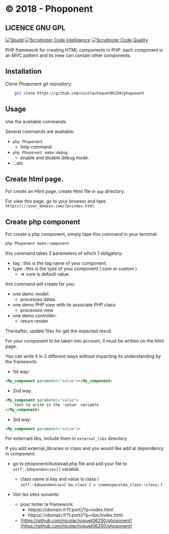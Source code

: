 # © 2018 - Phoponent
## LICENCE GNU GPL

[![Sbuild](https://scrutinizer-ci.com/g/nicolachoquet06250/phoponent/badges/build.png?b=master)](https://scrutinizer-ci.com/g/nicolachoquet06250/phoponent/?branch=master) [![Scrutinizer Code intelligence](https://scrutinizer-ci.com/g/nicolachoquet06250/phoponent/badges/code-intelligence.svg?b=master)](https://scrutinizer-ci.com/g/nicolachoquet06250/phoponent/?branch=master) [![Scrutinizer Code Quality](https://scrutinizer-ci.com/g/nicolachoquet06250/phoponent/badges/quality-score.png?b=master)](https://scrutinizer-ci.com/g/nicolachoquet06250/phoponent/?branch=master)

PHP framework for creating HTML components in PHP. each component is an MVC pattern and its view can contain other components.

## Installation

Clone Phoponent git repository:
```bash
    git clone https://github.com/nicolachoquet06250/phoponent
```

## Usage

Use the available commands.

Several commands are available:

- ```php Phoponent```
    - help command
- ```php Phoponent make:debug```
    - enable and disable debug mode.
- ...etc

## Create html page.

For create an Html page, create Html file in ```app``` directory.

For view this page, go to your browser and tape ```http(s)://your_domain.com/?p=index.html```

## Create php component

For create a php component, simply tape this command in your terminal:

```bash
php Phoponent make:component
```

this command takes 2 parameters of which 1 obligatory:
- tag : this is the tag name of your component.
- type : this is the type of your component ( core or custom ) 
    - => core is default value.

this command will create for you:
- one demo model:
    - processes datas
- one demo PHP view with its associate PHP class:
    - processes view
- one demo controller:
    - return render

Thereafter, update files for get the expected result.

For your component to be taken into account, 
it must be written on the html page.

You can write it in 3 different ways without impacting its understanding 
by the framework:
 - 1st way:
```html
<My_component parameter="value"></My_component>
```
 - 2nd way:
```html
<My_component parameter="value">
    text to write in the 'value' variable
</My_component>
```
 - 3rd way:
```html
<My_component parameter="value"/>
```

For externals libs, include them in ```external_libs``` directory

If you add external_libraries or class and you would like add at dependency in component:
- go to phoponent/Autoload.php file and add your file to ```self::$dependencies[]``` variable.
    - class name is key and value is class ( ```self::$dependencies['ma_class'] = \namespace\ma_class::class;``` )

- Voir les sites suivants:
	- pour tester le framework:
		- http(s)://domain.fr?(:port)/?p=index.html
		- http(s)://domain.fr?(:port)/?p=doc/index.html
	- [https://github.com/nicolachoquet06250/phoponent](https://github.com/nicolachoquet06250/phoponent)
